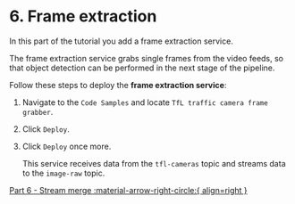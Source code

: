 # 6. Frame extraction

In this part of the tutorial you add a frame extraction service. 

The frame extraction service grabs single frames from the video feeds, so that object detection can be performed in the next stage of the pipeline. 

Follow these steps to deploy the **frame extraction service**:

1.  Navigate to the `Code Samples` and locate `TfL traffic camera frame grabber`.

2.  Click `Deploy`.

3.  Click `Deploy` once more.

    This service receives data from the `tfl-cameras` topic and streams data to the `image-raw` topic.

[Part 6 - Stream merge :material-arrow-right-circle:{ align=right }](stream-merge.md)
